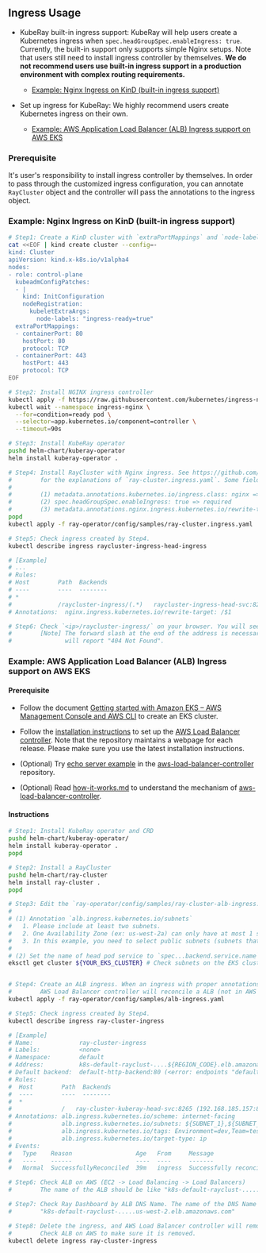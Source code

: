 ## Ingress Usage

* KubeRay built-in ingress support: KubeRay will help users create a Kubernetes ingress when `spec.headGroupSpec.enableIngress: true`. Currently, the built-in support only supports simple Nginx setups. Note that users still need to install ingress controller by themselves. **We do not recommend users use built-in ingress support in a production environment with complex routing requirements.**
  * [Example: Nginx Ingress on KinD (built-in ingress support)](#example-nginx-ingress-on-kind-built-in-ingress-support)

* Set up ingress for KubeRay: We highly recommend users create Kubernetes ingress on their own.
  * [Example: AWS Application Load Balancer (ALB) Ingress support on AWS EKS](#example-aws-application-load-balancer-alb-ingress-support-on-aws-eks)

### Prerequisite

It's user's responsibility to install ingress controller by themselves. In order to pass through the customized ingress configuration, you can annotate `RayCluster` object and the controller will pass the annotations to the ingress object.

### Example: Nginx Ingress on KinD (built-in ingress support)
```sh
# Step1: Create a KinD cluster with `extraPortMappings` and `node-labels`
cat <<EOF | kind create cluster --config=-
kind: Cluster
apiVersion: kind.x-k8s.io/v1alpha4
nodes:
- role: control-plane
  kubeadmConfigPatches:
  - |
    kind: InitConfiguration
    nodeRegistration:
      kubeletExtraArgs:
        node-labels: "ingress-ready=true"
  extraPortMappings:
  - containerPort: 80
    hostPort: 80
    protocol: TCP
  - containerPort: 443
    hostPort: 443
    protocol: TCP
EOF

# Step2: Install NGINX ingress controller
kubectl apply -f https://raw.githubusercontent.com/kubernetes/ingress-nginx/main/deploy/static/provider/kind/deploy.yaml
kubectl wait --namespace ingress-nginx \
  --for=condition=ready pod \
  --selector=app.kubernetes.io/component=controller \
  --timeout=90s

# Step3: Install KubeRay operator
pushd helm-chart/kuberay-operator
helm install kuberay-operator .

# Step4: Install RayCluster with Nginx ingress. See https://github.com/ray-project/kuberay/pull/646
#        for the explanations of `ray-cluster.ingress.yaml`. Some fields are worth to discuss further:
#
#        (1) metadata.annotations.kubernetes.io/ingress.class: nginx => required
#        (2) spec.headGroupSpec.enableIngress: true => required
#        (3) metadata.annotations.nginx.ingress.kubernetes.io/rewrite-target: /$1 => required for nginx.
popd
kubectl apply -f ray-operator/config/samples/ray-cluster.ingress.yaml

# Step5: Check ingress created by Step4.
kubectl describe ingress raycluster-ingress-head-ingress

# [Example]
# ...
# Rules:
# Host        Path  Backends
# ----        ----  --------
# *
#             /raycluster-ingress/(.*)   raycluster-ingress-head-svc:8265 (10.244.0.11:8265)
# Annotations:  nginx.ingress.kubernetes.io/rewrite-target: /$1

# Step6: Check `<ip>/raycluster-ingress/` on your browser. You will see the Ray Dashboard.
#        [Note] The forward slash at the end of the address is necessary. `<ip>/raycluster-ingress`
#               will report "404 Not Found".
```

### Example: AWS Application Load Balancer (ALB) Ingress support on AWS EKS
#### Prerequisite
* Follow the document [Getting started with Amazon EKS – AWS Management Console and AWS CLI](https://docs.aws.amazon.com/eks/latest/userguide/getting-started-console.html#eks-configure-kubectl) to create an EKS cluster.

* Follow the [installation instructions](https://kubernetes-sigs.github.io/aws-load-balancer-controller/latest/deploy/installation/) to set up the [AWS Load Balancer controller](https://github.com/kubernetes-sigs/aws-load-balancer-controller). Note that the repository maintains a webpage for each release. Please make sure you use the latest installation instructions.

* (Optional) Try [echo server example](https://github.com/kubernetes-sigs/aws-load-balancer-controller/blob/main/docs/examples/echo_server.md) in the [aws-load-balancer-controller](https://github.com/kubernetes-sigs/aws-load-balancer-controller) repository.

* (Optional) Read [how-it-works.md](https://github.com/kubernetes-sigs/aws-load-balancer-controller/blob/main/docs/how-it-works.md) to understand the mechanism of [aws-load-balancer-controller](https://github.com/kubernetes-sigs/aws-load-balancer-controller).

#### Instructions
```sh
# Step1: Install KubeRay operator and CRD
pushd helm-chart/kuberay-operator/
helm install kuberay-operator .
popd

# Step2: Install a RayCluster
pushd helm-chart/ray-cluster
helm install ray-cluster .
popd

# Step3: Edit the `ray-operator/config/samples/ray-cluster-alb-ingress.yaml`
#
# (1) Annotation `alb.ingress.kubernetes.io/subnets`
#   1. Please include at least two subnets.
#   2. One Availability Zone (ex: us-west-2a) can only have at most 1 subnet.
#   3. In this example, you need to select public subnets (subnets that "Auto-assign public IPv4 address" is Yes on AWS dashboard)
#
# (2) Set the name of head pod service to `spec...backend.service.name`
eksctl get cluster ${YOUR_EKS_CLUSTER} # Check subnets on the EKS cluster


# Step4: Create an ALB ingress. When an ingress with proper annotations is created,
#        AWS Load Balancer controller will reconcile a ALB (not in AWS EKS cluster).
kubectl apply -f ray-operator/config/samples/alb-ingress.yaml

# Step5: Check ingress created by Step4.
kubectl describe ingress ray-cluster-ingress

# [Example]
# Name:             ray-cluster-ingress
# Labels:           <none>
# Namespace:        default
# Address:          k8s-default-rayclust-....${REGION_CODE}.elb.amazonaws.com
# Default backend:  default-http-backend:80 (<error: endpoints "default-http-backend" not found>)
# Rules:
#  Host        Path  Backends
#  ----        ----  --------
#  *
#              /   ray-cluster-kuberay-head-svc:8265 (192.168.185.157:8265)
# Annotations: alb.ingress.kubernetes.io/scheme: internet-facing
#              alb.ingress.kubernetes.io/subnets: ${SUBNET_1},${SUBNET_2}
#              alb.ingress.kubernetes.io/tags: Environment=dev,Team=test
#              alb.ingress.kubernetes.io/target-type: ip
# Events:
#   Type    Reason                  Age   From     Message
#   ----    ------                  ----  ----     -------
#   Normal  SuccessfullyReconciled  39m   ingress  Successfully reconciled

# Step6: Check ALB on AWS (EC2 -> Load Balancing -> Load Balancers)
#        The name of the ALB should be like "k8s-default-rayclust-......".

# Step7: Check Ray Dashboard by ALB DNS Name. The name of the DNS Name should be like
#        "k8s-default-rayclust-.....us-west-2.elb.amazonaws.com"

# Step8: Delete the ingress, and AWS Load Balancer controller will remove ALB.
#        Check ALB on AWS to make sure it is removed.
kubectl delete ingress ray-cluster-ingress
```

